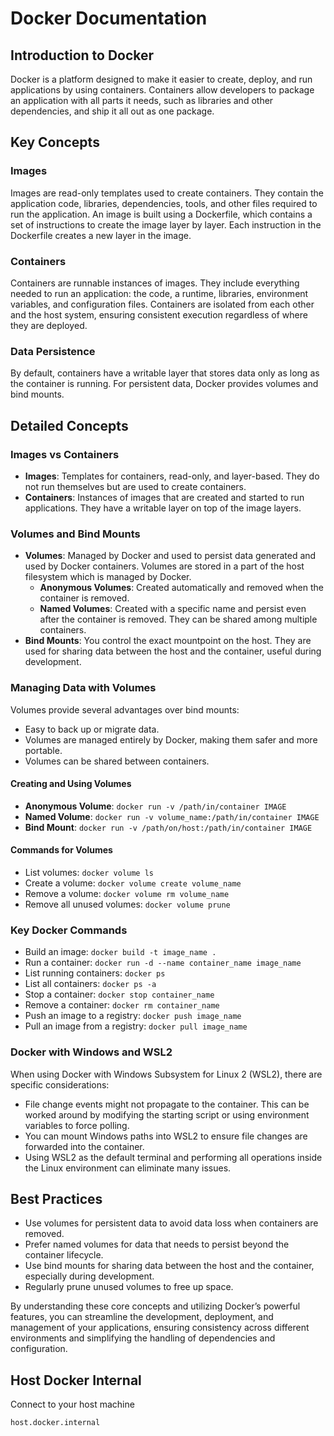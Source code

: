 # Docker Documentation

## Introduction to Docker

Docker is a platform designed to make it easier to create, deploy, and run applications by using containers. Containers allow developers to package an application with all parts it needs, such as libraries and other dependencies, and ship it all out as one package.

## Key Concepts

### Images

Images are read-only templates used to create containers. They contain the application code, libraries, dependencies, tools, and other files required to run the application. An image is built using a Dockerfile, which contains a set of instructions to create the image layer by layer. Each instruction in the Dockerfile creates a new layer in the image.

### Containers

Containers are runnable instances of images. They include everything needed to run an application: the code, a runtime, libraries, environment variables, and configuration files. Containers are isolated from each other and the host system, ensuring consistent execution regardless of where they are deployed.

### Data Persistence

By default, containers have a writable layer that stores data only as long as the container is running. For persistent data, Docker provides volumes and bind mounts.

## Detailed Concepts

### Images vs Containers

- **Images**: Templates for containers, read-only, and layer-based. They do not run themselves but are used to create containers.
- **Containers**: Instances of images that are created and started to run applications. They have a writable layer on top of the image layers.

### Volumes and Bind Mounts

- **Volumes**: Managed by Docker and used to persist data generated and used by Docker containers. Volumes are stored in a part of the host filesystem which is managed by Docker.
  - **Anonymous Volumes**: Created automatically and removed when the container is removed.
  - **Named Volumes**: Created with a specific name and persist even after the container is removed. They can be shared among multiple containers.
- **Bind Mounts**: You control the exact mountpoint on the host. They are used for sharing data between the host and the container, useful during development.

### Managing Data with Volumes

Volumes provide several advantages over bind mounts:
- Easy to back up or migrate data.
- Volumes are managed entirely by Docker, making them safer and more portable.
- Volumes can be shared between containers.

#### Creating and Using Volumes

- **Anonymous Volume**: `docker run -v /path/in/container IMAGE`
- **Named Volume**: `docker run -v volume_name:/path/in/container IMAGE`
- **Bind Mount**: `docker run -v /path/on/host:/path/in/container IMAGE`

#### Commands for Volumes

- List volumes: `docker volume ls`
- Create a volume: `docker volume create volume_name`
- Remove a volume: `docker volume rm volume_name`
- Remove all unused volumes: `docker volume prune`

### Key Docker Commands

- Build an image: `docker build -t image_name .`
- Run a container: `docker run -d --name container_name image_name`
- List running containers: `docker ps`
- List all containers: `docker ps -a`
- Stop a container: `docker stop container_name`
- Remove a container: `docker rm container_name`
- Push an image to a registry: `docker push image_name`
- Pull an image from a registry: `docker pull image_name`

### Docker with Windows and WSL2

When using Docker with Windows Subsystem for Linux 2 (WSL2), there are specific considerations:
- File change events might not propagate to the container. This can be worked around by modifying the starting script or using environment variables to force polling.
- You can mount Windows paths into WSL2 to ensure file changes are forwarded into the container.
- Using WSL2 as the default terminal and performing all operations inside the Linux environment can eliminate many issues.

## Best Practices

- Use volumes for persistent data to avoid data loss when containers are removed.
- Prefer named volumes for data that needs to persist beyond the container lifecycle.
- Use bind mounts for sharing data between the host and the container, especially during development.
- Regularly prune unused volumes to free up space.

By understanding these core concepts and utilizing Docker’s powerful features, you can streamline the development, deployment, and management of your applications, ensuring consistency across different environments and simplifying the handling of dependencies and configuration.

## Host Docker Internal

Connect to your host machine

```url
host.docker.internal
```
